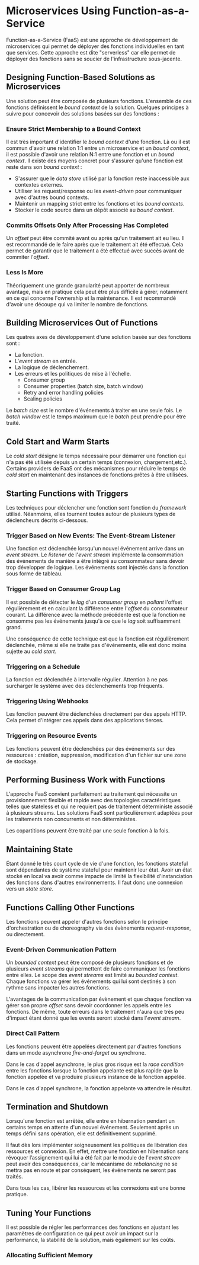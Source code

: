 # Microservices Using Function-as-a-Service

Function-as-a-Service (FaaS) est une approche de développement de microservices qui permet de déployer des fonctions individuelles en tant que services. Cette approche est dite "serverless" car elle permet de déployer des fonctions sans se soucier de l'infrastructure sous-jacente.

## Designing Function-Based Solutions as Microservices

Une solution peut être composée de plusieurs fonctions. L'ensemble de ces fonctions définissent le _bound context_ de la solution. Quelques principes à suivre pour concevoir des solutions basées sur des fonctions :

### Ensure Strict Membership to a Bound Context

Il est très important d'identifier le _bound context_ d'une fonction. Là ou il est commun d'avoir une relation 1:1 entre un microservice et un _bound context_, il est possible d'avoir une relation N:1 entre une fonction et un _bound context_. Il existe des moyens concret pour s'assurer qu'une fonction est reste dans son _bound context_ :

- S'assurer que le _data store_ utilisé par la fonction reste inaccessible aux contextes externes.
- Utiliser les request/response ou les _event-driven_ pour communiquer avec d'autres bound contexts.
- Maintenir un mapping strict entre les fonctions et les _bound contexts_.
- Stocker le code source dans un dépôt associé au _bound context_.

### Commits Offsets Only After Processing Has Completed

Un _offset_ peut être commité avant ou après qu'un traitement ait eu lieu. Il est recommandé de le faire après que le traitement ait été effectué. Cela permet de garantir que le traitement a été effectué avec succès avant de commiter l'_offset_.

### Less Is More

Théoriquement une grande granularité peut apporter de nombreux avantage, mais en pratique cela peut être plus difficile à gérer, notamment en ce qui concerne l'ownership et la maintenance. Il est recommandé d'avoir une découpe qui va limiter le nombre de fonctions.

## Building Microservices Out of Functions

Les quatres axes de développement d'une solution basée sur des fonctions sont :

- La fonction.
- L'_event stream_ en entrée.
- La logique de déclenchement.
- Les erreurs et les politiques de mise à l'échelle.
  - Consumer group
  - Consumer properties (batch size, batch window)
  - Retry and error handling policies
  - Scaling policies

Le _batch size_ est le nombre d'événements à traiter en une seule fois. Le _batch window_ est le temps maximum que le _batch_ peut prendre pour être traité.

## Cold Start and Warm Starts

Le _cold start_ désigne le temps nécessaire pour démarrer une fonction qui n'a pas été utilisée depuis un certain temps (connexion, chargement,etc.). Certains providers de FaaS ont des mécanismes pour réduire le temps de _cold start_ en maintenant des instances de fonctions prêtes à être utilisées.

## Starting Functions with Triggers

Les techniques pour déclencher une fonction sont fonction du _framework_ utilisé. Néanmoins, elles tournent toutes autour de plusieurs types de déclencheurs décrits ci-dessous.

### Trigger Based on New Events: The Event-Stream Listener

Une fonction est déclenchée lorsqu'un nouvel événement arrive dans un _event stream_. Le _listener_ de l'_event stream_ implémente la consommation des événements de manière a être intégré au consommateur sans devoir trop développer de logique. Les événements sont injectés dans la fonction sous forme de tableau.

### Trigger Based on Consumer Group Lag

Il est possible de détecter le _lag_ d'un _consumer group_ en _pollant_ l'offset régulièrement et en calculant la différence entre l'_offset_ du consommateur courant. La différence avec la méthode précédente est que la fonction ne consomme pas les événements jusqu'à ce que le _lag_ soit suffisamment grand.

Une conséquence de cette technique est que la fonction est régulièrement déclenchée, même si elle ne traite pas d'événements, elle est donc moins sujette au _cold start_.

### Triggering on a Schedule

La fonction est déclenchée à intervalle régulier. Attention à ne pas surcharger le système avec des déclenchements trop fréquents.

### Triggering Using Webhooks

Les fonction peuvent être déclenchées directement par des appels HTTP. Cela permet d'intégrer ces appels dans des applications tierces.

### Triggering on Resource Events

Les fonctions peuvent être déclenchées par des événements sur des ressources : création, suppression, modification d'un fichier sur une zone de stockage.

## Performing Business Work with Functions

L'approche FaaS convient parfaitement au traitement qui nécessite un provisionnement flexible et rapide avec des topologies caractéristiques telles que stateless et qui ne requiert pas de traitement déterministe associé à plusieurs streams. Les solutions FaaS sont particulièrement adaptées pour les traitements non concurrents et non déterministes.

Les copartitions peuvent être traité par une seule fonction à la fois.

## Maintaining State

Étant donné le très court cycle de vie d'une fonction, les fonctions stateful sont dépendantes de système stateful pour maintenir leur état. Avoir un état stocké en local va avoir comme impacte de limité la flexibilité d'instanciation des fonctions dans d'autres environnements. Il faut donc une connexion vers un _state store_.

## Functions Calling Other Functions

Les fonctions peuvent appeler d'autres fonctions selon le principe d'orchestration ou de choreography via des évènements _request-response_, ou directement.

### Event-Driven Communication Pattern

Un _bounded context_ peut être composé de plusieurs fonctions et de plusieurs _event streams_ qui permettent de faire communiquer les fonctions entre elles. Le scope des _event streams_ est limité au _bounded context_. Chaque fonctions va gérer les événements qui lui sont destinés à son rythme sans impacter les autres fonctions.

L'avantages de la communication par évènement et que chaque fonction va gérer son propre _offset_ sans devoir coordonner les appels entre les fonctions. De même, toute erreurs dans le traitement n'aura que très peu d'impact étant donné que les events seront stocké dans l'_event stream_.

### Direct Call Pattern

Les fonctions peuvent être appelées directement par d'autres fonctions dans un mode asynchrone _fire-and-forget_ ou synchrone.

Dans le cas d'appel asynchrone, le plus gros risque est la _race condition_ entre les fonctions lorsque la fonction appelante est plus rapide que la fonction appelée et va produire plusieurs instance de la fonction appelée.

Dans le cas d'appel synchrone, la fonction appelante va attendre le résultat.

## Termination and Shutdown

Lorsqu'une fonction est arrêtée, elle entre en hibernation pendant un certains temps en attente d'un nouvel événement. Seulement après un temps défini sans opération, elle est définitivement supprimé.

Il faut dès lors implémenter soigneusement les politiques de libération des ressources et connexion. En effet, mettre une fonction en hibernation sans révoquer l’assignement qui lui a été fait par le module de l'_event stream_ peut avoir des conséquences, car le mécanisme de _rebalancing_ ne se mettra pas en route et par conséquent, les événements ne seront pas traités.

Dans tous les cas, libérer les ressources et les connexions est une bonne pratique.

## Tuning Your Functions

Il est possible de régler les performances des fonctions en ajustant les paramètres de configuration ce qui peut avoir un impact sur la performance, la stabilité de la solution, mais également sur les coûts.

### Allocating Sufficient Memory
